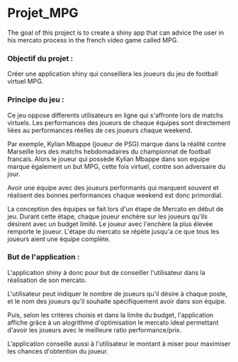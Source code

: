# Projet_MPG
The goal of this project is to create a shiny app that can advice the user in his mercato process in the french video game called MPG. 

### Objectif du projet : #####

Créer une application shiny qui conseillera les joueurs du jeu de football virtuel MPG.


### Principe du jeu : ######

Ce jeu oppose differents utilisateurs en ligne qui s'affronte lors de matchs virtuels.
Les performances des joueurs de chaque équipes sont directement liées au performances réelles de ces joueurs chaque weekend. 

Par exemple, Kylian Mbappe (joueur de PSG) marque dans la réalité contre Marseille lors des matchs hebdomadaires du championnat de football francais. Alors le joueur qui possède Kylian Mbappe dans son equipe marque également un but MPG, cette fois virtuel, contre son adversaire du jour.

Avoir une équipe avec des joueurs performants qui marquent souvent et réalisent des bonnes performances chaque weekend est donc primordial. 

La conception des équipes se fait lors d'un étape de Mercato en début de jeu. Durant cette étape, chaque joueur enchère sur les joueurs qu'ils désirent avec un budget limité. Le joueur avec l'enchère la plus élevée remporte le joueur. L'étape du mercato se répète jusqu'a ce que tous les joueurs aient une équipe complète. 


### But de l'application : ######

L'application shiny à donc pour but de conseiller l'utilisateur dans la réalisation de son mercato.

L'utilisateur peut indiquer le nombre de joueurs qu'il désire à chaque poste, et le nom des joueurs qu'il souhaite spécifiquement avoir dans son équipe. 

Puis, selon les critères choisis et dans la limite du budget, l'application affiche grâce à un alogrithme d'optimisation le mercato ideal permettant d'avoir les joueurs avec le meilleure ratio performance/prix.

L'application conseille aussi à l'utilisateur le montant à miser pour maximiser les chances d'obtention du joueur. 
